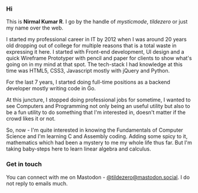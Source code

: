 ### Hi

This is **Nirmal Kumar R**. I go by the handle of _mysticmode_, _tildezero_ or just my name over the web.

I started my professional career in IT by 2012 when I was around 20 years old dropping out of college
for multiple reasons that is a total waste in expressing it here. I started with Front-end development,
UI design and a quick Wireframe Prototyper with pencil and paper for clients to show what's going on in
my mind at that spot. The tech-stack I had knowledge at this time was HTML5, CSS3, Javascript mostly
with jQuery and Python.

For the last 7 years, I started doing full-time positions as a backend developer mostly writing code in Go.

At this juncture, I stopped doing professional jobs for sometime, I wanted to see Computers and Programming
not only being an useful utility but also to be a fun utility to do something that I'm interested in, doesn't
matter if the crowd likes it or not.

So, now - I'm quite interested in knowing the Fundamentals of Computer Science and I'm learning C and Assembly
coding. Adding some spicy to it, mathematics which had been a mystery to me my whole life thus far. But I'm
taking baby-steps here to learn linear algebra and calculus.

### Get in touch
You can connect with me on Mastodon - [@tildezero@mastodon.social](https://mastodon.social/@tildezero). I do
not reply to emails much.
